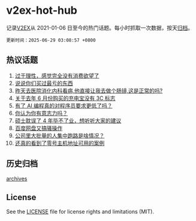 # v2ex-hot-hub

 记录[V2EX](https://www.v2ex.com/)从 2021-01-06 日至今的热门话题。每小时抓取一次数据，按天[归档](archives)。

`更新时间：2025-06-29 03:08:57 +0800`

## 热议话题

1. [过于理性，感觉完全没有消费欲望了](https://www.v2ex.com/t/1141638)
1. [说说你们买过最亏的东西](https://www.v2ex.com/t/1141643)
1. [昨天去医院消化内科看病,他直接让我去做个肠镜,这是正常的吗?](https://www.v2ex.com/t/1141639)
1. [关于去年 6 月份购买的充电宝没有 3C 标志](https://www.v2ex.com/t/1141632)
1. [有了 AI 编程真的对程序员要求更低了吗？](https://www.v2ex.com/t/1141594)
1. [你认为你有意志力吗？](https://www.v2ex.com/t/1141611)
1. [硕士耽误了 4 年毕不了业，想听听大家的建议](https://www.v2ex.com/t/1141631)
1. [百度网盘又搞骚操作](https://www.v2ex.com/t/1141608)
1. [公司里大批量的人集中跑路是啥情况？](https://www.v2ex.com/t/1141592)
1. [还真的看到了零号主机地址可用的案例](https://www.v2ex.com/t/1141658)

## 历史归档

[archives](archives)

## License

See the [LICENSE](LICENSE) file for license rights and limitations (MIT).
